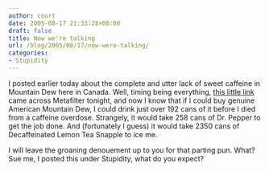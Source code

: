 ```yaml
---
author: court
date: 2005-08-17 21:33:28+00:00
draft: false
title: Now we're talking
url: /blog/2005/08/17/now-were-talking/
categories:
- Stupidity
---
```


I posted earlier today about the complete and utter lack of sweet caffeine in Mountain Dew here in Canada.  Well, timing being everything, [this little link](http://www.energyfiend.com/death-by-caffeine/) came across Metafilter tonight, and now I know that if I could buy genuine American Mountain Dew, I could drink just over 192 cans of it before I died from a caffeine overdose.  Strangely, it would take 258 cans of Dr. Pepper to get the job done.  And (fortunately I guess) it would take 2350 cans of Decaffeinated Lemon Tea Snapple to ice me.  

I will leave the groaning denouement up to you for that parting pun.  What?  Sue me, I posted this under Stupidity, what do you expect?
